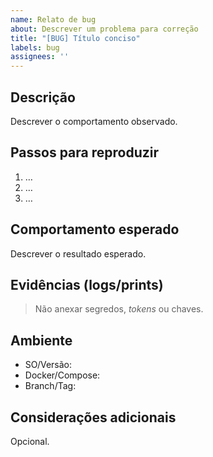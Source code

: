 ```yaml
---
name: Relato de bug
about: Descrever um problema para correção
title: "[BUG] Título conciso"
labels: bug
assignees: ''
---
```


## Descrição
Descrever o comportamento observado.

## Passos para reproduzir
1. …
2. …
3. …

## Comportamento esperado
Descrever o resultado esperado.

## Evidências (logs/prints)
> Não anexar segredos, *tokens* ou chaves.

## Ambiente
- SO/Versão:
- Docker/Compose:
- Branch/Tag:

## Considerações adicionais
Opcional.
